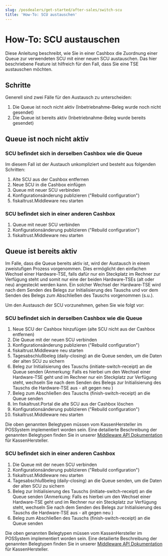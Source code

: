 ```yaml
---
slug: /posdealers/get-started/after-sales/switch-scu
title: 'How-To: SCU austauschen'
---
```


# How-To: SCU austauschen

Diese Anleitung beschreibt, wie Sie in einer Cashbox die Zuordnung einer Queue zur verwendeten SCU mit einer neuen SCU austauschen. Das hier beschriebene Feature ist hilfreich für den Fall, dass Sie eine TSE austauschen möchten.

## Schritte

Generell sind zwei Fälle für den Austausch zu unterscheiden:

1. Die Queue ist noch nicht aktiv (Inbetriebnahme-Beleg wurde noch nicht gesendet)
2. Die Queue ist bereits aktiv (Inbetriebnahme-Beleg wurde bereits gesendet)

## Queue ist noch nicht aktiv

### SCU befindet sich in derselben Cashbox wie die Queue

Im diesem Fall ist der Austauch unkompliziert und besteht aus folgenden Schritten:

1. Alte SCU aus der Cashbox entfernen
2. Neue SCU in die Cashbox einfügen
3. Queue mit neuer SCU verbinden
4. Konfigurationsänderung publizieren ("Rebuild configuration")
5. fiskaltrust.Middleware neu starten

### SCU befindet sich in einer anderen Cashbox

1. Queue mit neuer SCU verbinden
4. Konfigurationsänderung publizieren ("Rebuild configuration")
5. fiskaltrust.Middleware neu starten

## Queue ist bereits aktiv

Im Falle, dass die Queue bereits aktiv ist, wird der Austausch in einem zweistufigen Prozess vorgenommen. Dies ermöglicht den einfachen Wechsel einer Hardware-TSE, falls dafür nur ein Steckplatz im Rechner zur Verfügung steht und somit nur eine der beiden Hardware-TSEs (alt oder neu) angesteckt werden kann. Ein solcher Wechsel der Hardware-TSE wird nach dem Senden des Belegs zur Initialisierung des Tauschs und vor dem Senden des Belegs zum Abschließen des Tauschs vorgenommen (s.u.).

Um den Austausch der SCU vorzunehmen, gehen Sie wie folgt vor:

### SCU befindet sich in derselben Cashbox wie die Queue

1. Neue SCU der Cashbox hinzufügen (alte SCU nicht aus der Cashbox entfernen)
2. Die Queue mit der neuen SCU verbinden
3. Konfigurationsänderung publizieren ("Rebuild configuration")
4. fiskaltrust.Middleware neu starten
5. Tagesabschlußbeleg (daily-closing) an die Queue senden, um die Daten der alten SCU zu sichern
6. Beleg zur Initialisierung des Tauschs (initiate-switch-receipt) an die Queue senden
(Anmerkung: Falls es hierbei um den Wechsel einer Hardware-TSE geht und im Rechner nur ein Steckplatz zur Verfügung steht, wechseln Sie nach dem Senden des Belegs zur Initialisierung des Tauschs die Hardware-TSE aus - alt gegen neu )
7. Beleg zum Abschließen des Tauschs (finish-switch-receipt) an die Queue senden
8. Im fiskaltrust.Portal die alte SCU aus der Cashbox löschen
9. Konfigurationsänderung publizieren ("Rebuild configuration")
10. fiskaltrust.Middleware neu starten

Die oben genannten Belegtypen müssen vom KassenHersteller im POSSystem implementiert worden sein. Eine detailierte Beschreibung der genannten Belegtypen finden Sie in unserer [Middleware API Dokumentation](https://docs.fiskaltrust.cloud/docs/poscreators/middleware-doc/germany/reference-tables/ftreceiptcase) für KassenHersteller.

### SCU befindet sich in einer anderen Cashbox

1. Die Queue mit der neuen SCU verbinden
2. Konfigurationsänderung publizieren ("Rebuild configuration")
3. fiskaltrust.Middleware neu starten
4. Tagesabschlußbeleg (daily-closing) an die Queue senden, um die Daten der alten SCU zu sichern
5. Beleg zur Initialisierung des Tauschs (initiate-switch-receipt) an die Queue senden
(Anmerkung: Falls es hierbei um den Wechsel einer Hardware-TSE geht und im Rechner nur ein Steckplatz zur Verfügung steht, wechseln Sie nach dem Senden des Belegs zur Initialisierung des Tauschs die Hardware-TSE aus - alt gegen neu )
6. Beleg zum Abschließen des Tauschs (finish-switch-receipt) an die Queue senden

Die oben genannten Belegtypen müssen vom KassenHersteller im POSSystem implementiert worden sein. Eine detailierte Beschreibung der genannten Belegtypen finden Sie in unserer [Middleware API Dokumentation](https://docs.fiskaltrust.cloud/docs/poscreators/middleware-doc/germany/reference-tables/ftreceiptcase) für KassenHersteller.
